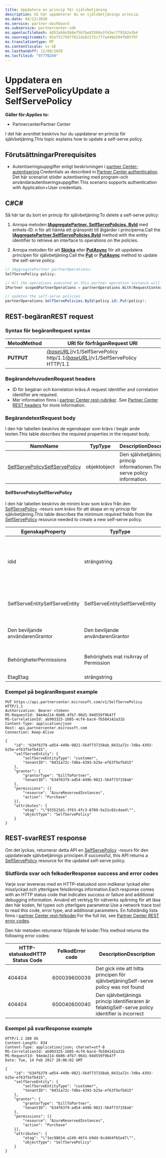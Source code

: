 ```yaml
---
title: Uppdatera en princip för självbetjäning
description: Så här uppdaterar du en självbetjänings princip.
ms.date: 04/13/2020
ms.service: partner-dashboard
ms.subservice: partnercenter-sdk
ms.openlocfilehash: 4d53ab8e5b8ef5b7be83360a3f43ec7791b2e3b4
ms.sourcegitcommit: 01e75175077611da92175c777a440a594fb05797
ms.translationtype: MT
ms.contentlocale: sv-SE
ms.lasthandoff: 12/08/2020
ms.locfileid: "97770249"
---
```

# <a name="update-a-selfservepolicy"></a><span data-ttu-id="5354a-103">Uppdatera en SelfServePolicy</span><span class="sxs-lookup"><span data-stu-id="5354a-103">Update a SelfServePolicy</span></span>

<span data-ttu-id="5354a-104">**Gäller för:**</span><span class="sxs-lookup"><span data-stu-id="5354a-104">**Applies to:**</span></span>

- <span data-ttu-id="5354a-105">Partnercenter</span><span class="sxs-lookup"><span data-stu-id="5354a-105">Partner Center</span></span>

<span data-ttu-id="5354a-106">I det här avsnittet beskrivs hur du uppdaterar en princip för självbetjäning.</span><span class="sxs-lookup"><span data-stu-id="5354a-106">This topic explains how to update a self-serve policy.</span></span>

## <a name="prerequisites"></a><span data-ttu-id="5354a-107">Förutsättningar</span><span class="sxs-lookup"><span data-stu-id="5354a-107">Prerequisites</span></span>

- <span data-ttu-id="5354a-108">Autentiseringsuppgifter enligt beskrivningen i [partner Center-autentisering](partner-center-authentication.md).</span><span class="sxs-lookup"><span data-stu-id="5354a-108">Credentials as described in [Partner Center authentication](partner-center-authentication.md).</span></span> <span data-ttu-id="5354a-109">Det här scenariot stöder autentisering med program-och användarautentiseringsuppgifter.</span><span class="sxs-lookup"><span data-stu-id="5354a-109">This scenario supports authentication with Application+User credentials.</span></span>

## <a name="c"></a><span data-ttu-id="5354a-110">C\#</span><span class="sxs-lookup"><span data-stu-id="5354a-110">C\#</span></span>

<span data-ttu-id="5354a-111">Så här tar du bort en princip för självbetjäning:</span><span class="sxs-lookup"><span data-stu-id="5354a-111">To delete a self-serve policy:</span></span>

1. <span data-ttu-id="5354a-112">Anropa metoden [**IAggregatePartner. SelfServePolicies. ById**](/dotnet/api/microsoft.store.partnercenter.iselfservepoliciescollection.byid) med enhets-ID: n för att hämta ett gränssnitt till åtgärder i principerna.</span><span class="sxs-lookup"><span data-stu-id="5354a-112">Call the [**IAggregatePartner.SelfServePolicies.ById**](/dotnet/api/microsoft.store.partnercenter.iselfservepoliciescollection.byid) method with the entity identifier to retrieve an interface to operations on the policies.</span></span>

2. <span data-ttu-id="5354a-113">Anropa metoden för att [**Skicka**](/dotnet/api/microsoft.store.partnercenter.SelfServePolicies.put) eller [**PutAsync**](/dotnet/api/microsoft.store.partnercenter.SelfServePolicies.putasync) för att uppdatera principen för självbetjäning.</span><span class="sxs-lookup"><span data-stu-id="5354a-113">Call the [**Put**](/dotnet/api/microsoft.store.partnercenter.SelfServePolicies.put) or [**PutAsync**](/dotnet/api/microsoft.store.partnercenter.SelfServePolicies.putasync) method to update the self-serve policy.</span></span>

``` csharp
// IAggregatePartner partnerOperations;
SelfServePolicy policy;

// All the operations executed on this partner operation instance will share the same correlation identifier but will differ in request identifier
IPartner scopedPartnerOperations = partnerOperations.With(RequestContextFactory.Instance.Create(Guid.NewGuid()));

// updates the self-serve policies
partnerOperations.SelfServePolicies.ById(policy.id).Put(policy);
```

## <a name="rest-request"></a><span data-ttu-id="5354a-114">REST-begäran</span><span class="sxs-lookup"><span data-stu-id="5354a-114">REST request</span></span>

### <a name="request-syntax"></a><span data-ttu-id="5354a-115">Syntax för begäran</span><span class="sxs-lookup"><span data-stu-id="5354a-115">Request syntax</span></span>

| <span data-ttu-id="5354a-116">Metod</span><span class="sxs-lookup"><span data-stu-id="5354a-116">Method</span></span>   | <span data-ttu-id="5354a-117">URI för förfrågan</span><span class="sxs-lookup"><span data-stu-id="5354a-117">Request URI</span></span>                                                       |
|----------|-------------------------------------------------------------------|
| <span data-ttu-id="5354a-118">**PUT**</span><span class="sxs-lookup"><span data-stu-id="5354a-118">**PUT**</span></span> | <span data-ttu-id="5354a-119">[*{baseURL}*](partner-center-rest-urls.md)/v1/SelfServePolicy http/1.1</span><span class="sxs-lookup"><span data-stu-id="5354a-119">[*{baseURL}*](partner-center-rest-urls.md)/v1/SelfServePolicy HTTP/1.1</span></span> |

### <a name="request-headers"></a><span data-ttu-id="5354a-120">Begärandehuvuden</span><span class="sxs-lookup"><span data-stu-id="5354a-120">Request headers</span></span>

- <span data-ttu-id="5354a-121">ID för begäran och korrelation krävs.</span><span class="sxs-lookup"><span data-stu-id="5354a-121">A request identifier and correlation identifier are required.</span></span>
- <span data-ttu-id="5354a-122">Mer information finns i [partner Center rest-rubriker](headers.md) .</span><span class="sxs-lookup"><span data-stu-id="5354a-122">See [Partner Center REST headers](headers.md) for more information.</span></span>

### <a name="request-body"></a><span data-ttu-id="5354a-123">Begärandetext</span><span class="sxs-lookup"><span data-stu-id="5354a-123">Request body</span></span>

<span data-ttu-id="5354a-124">I den här tabellen beskrivs de egenskaper som krävs i begär ande texten.</span><span class="sxs-lookup"><span data-stu-id="5354a-124">This table describes the required properties in the request body.</span></span>

| <span data-ttu-id="5354a-125">Namn</span><span class="sxs-lookup"><span data-stu-id="5354a-125">Name</span></span>                              | <span data-ttu-id="5354a-126">Typ</span><span class="sxs-lookup"><span data-stu-id="5354a-126">Type</span></span>   | <span data-ttu-id="5354a-127">Description</span><span class="sxs-lookup"><span data-stu-id="5354a-127">Description</span></span>                                 |
|------------------------------------------------------------------|--------|---------------------------------------------|
| [<span data-ttu-id="5354a-128">SelfServePolicy</span><span class="sxs-lookup"><span data-stu-id="5354a-128">SelfServePolicy</span></span>](self-serve-policy-resources.md#selfservepolicy)| <span data-ttu-id="5354a-129">objekt</span><span class="sxs-lookup"><span data-stu-id="5354a-129">object</span></span> | <span data-ttu-id="5354a-130">Den självbetjänings princip informationen.</span><span class="sxs-lookup"><span data-stu-id="5354a-130">The self-serve policy information.</span></span> |

#### <a name="selfservepolicy"></a><span data-ttu-id="5354a-131">SelfServePolicy</span><span class="sxs-lookup"><span data-stu-id="5354a-131">SelfServePolicy</span></span>

<span data-ttu-id="5354a-132">I den här tabellen beskrivs de minimi krav som krävs från den [SelfServePolicy](self-serve-policy-resources.md#selfservepolicy) -resurs som krävs för att skapa en ny princip för självbetjäning.</span><span class="sxs-lookup"><span data-stu-id="5354a-132">This table describes the minimum required fields from the [SelfServePolicy](self-serve-policy-resources.md#selfservepolicy) resource needed to create a new self-serve policy.</span></span>

| <span data-ttu-id="5354a-133">Egenskap</span><span class="sxs-lookup"><span data-stu-id="5354a-133">Property</span></span>              | <span data-ttu-id="5354a-134">Typ</span><span class="sxs-lookup"><span data-stu-id="5354a-134">Type</span></span>             | <span data-ttu-id="5354a-135">Description</span><span class="sxs-lookup"><span data-stu-id="5354a-135">Description</span></span>                                                                                            |
|-----------------------|------------------|--------------------------------------------------------------------------------------------------------|
| <span data-ttu-id="5354a-136">id</span><span class="sxs-lookup"><span data-stu-id="5354a-136">id</span></span>                    | <span data-ttu-id="5354a-137">sträng</span><span class="sxs-lookup"><span data-stu-id="5354a-137">string</span></span>           | <span data-ttu-id="5354a-138">Ett självbetjänings princip-ID som anges när du skapar en egen princip.</span><span class="sxs-lookup"><span data-stu-id="5354a-138">A self-serve policy identifier that is supplied upon successful creation of the self-serve policy.</span></span>     |
| <span data-ttu-id="5354a-139">SelfServeEntity</span><span class="sxs-lookup"><span data-stu-id="5354a-139">SelfServeEntity</span></span>       | <span data-ttu-id="5354a-140">SelfServeEntity</span><span class="sxs-lookup"><span data-stu-id="5354a-140">SelfServeEntity</span></span>  | <span data-ttu-id="5354a-141">Den självbetjänings enhet som beviljas åtkomst.</span><span class="sxs-lookup"><span data-stu-id="5354a-141">The self-serve entity that is being granted access.</span></span>                                                     |
| <span data-ttu-id="5354a-142">Den beviljande användaren</span><span class="sxs-lookup"><span data-stu-id="5354a-142">Grantor</span></span>               | <span data-ttu-id="5354a-143">Den beviljande användaren</span><span class="sxs-lookup"><span data-stu-id="5354a-143">Grantor</span></span>          | <span data-ttu-id="5354a-144">Den beviljande behörighet som beviljar åtkomst.</span><span class="sxs-lookup"><span data-stu-id="5354a-144">The grantor that is granting access.</span></span>                                                                    |
| <span data-ttu-id="5354a-145">Behörigheter</span><span class="sxs-lookup"><span data-stu-id="5354a-145">Permissions</span></span>           | <span data-ttu-id="5354a-146">Behörighets mat ris</span><span class="sxs-lookup"><span data-stu-id="5354a-146">Array of Permission</span></span>| <span data-ttu-id="5354a-147">En matris med [behörighets](self-serve-policy-resources.md#permission) resurser.</span><span class="sxs-lookup"><span data-stu-id="5354a-147">An Array of [Permission](self-serve-policy-resources.md#permission) resources.</span></span>                                                      |
| <span data-ttu-id="5354a-148">Etag</span><span class="sxs-lookup"><span data-stu-id="5354a-148">Etag</span></span>                  | <span data-ttu-id="5354a-149">sträng</span><span class="sxs-lookup"><span data-stu-id="5354a-149">string</span></span>           | <span data-ttu-id="5354a-150">Etag.</span><span class="sxs-lookup"><span data-stu-id="5354a-150">The Etag.</span></span>                                                                                               |


### <a name="request-example"></a><span data-ttu-id="5354a-151">Exempel på begäran</span><span class="sxs-lookup"><span data-stu-id="5354a-151">Request example</span></span>

```http
PUT https://api.partnercenter.microsoft.com/v1/SelfServePolicy HTTP/1.1
Authorization: Bearer <token>
MS-RequestId: 94e4e214-6b06-4fb7-96d1-94d559f9b47f
MS-CorrelationId: ab993325-1605-4cf4-bac4-fb584142a31b
Content-Type: application/json
Host: api.partnercenter.microsoft.com
Connection: Keep-Alive

{
    "id": "634f6379-ad54-449b-9821-564f737158ab_0431a72c-7d8a-4393-b25e-ef63f5efb415",
    "selfServeEntity": {
        "selfServeEntityType": "customer",
        "tenantID": "0431a72c-7d8a-4393-b25e-ef63f5efb415"
    },
    "grantor": {
        "grantorType": "billToPartner",
        "tenantID": "634f6379-ad54-449b-9821-564f737158ab"
    },
    "permissions": [{
        "resource": "AzureReservedInstances",
        "action": "Purchase"
    }],
    "attributes": {
        "etag": "\"933523d1-3f63-4fc3-8789-5e21c02cdaed\"",
        "objectType": "SelfServePolicy"
    }
}
```

## <a name="rest-response"></a><span data-ttu-id="5354a-152">REST-svar</span><span class="sxs-lookup"><span data-stu-id="5354a-152">REST response</span></span>

<span data-ttu-id="5354a-153">Om det lyckas, returnerar detta API en [SelfServePolicy](self-serve-policy-resources.md#selfservepolicy) -resurs för den uppdaterade självbetjänings principen.</span><span class="sxs-lookup"><span data-stu-id="5354a-153">If successful, this API returns a [SelfServePolicy](self-serve-policy-resources.md#selfservepolicy) resource for the updated self-serve policy.</span></span>

### <a name="response-success-and-error-codes"></a><span data-ttu-id="5354a-154">Slutförda svar och felkoder</span><span class="sxs-lookup"><span data-stu-id="5354a-154">Response success and error codes</span></span>

<span data-ttu-id="5354a-155">Varje svar levereras med en HTTP-statuskod som indikerar lyckad eller misslyckad och ytterligare felsöknings information.</span><span class="sxs-lookup"><span data-stu-id="5354a-155">Each response comes with an HTTP status code that indicates success or failure and additional debugging information.</span></span> <span data-ttu-id="5354a-156">Använd ett verktyg för nätverks spårning för att läsa den här koden, fel typen och ytterligare parametrar.</span><span class="sxs-lookup"><span data-stu-id="5354a-156">Use a network trace tool to read this code, error type, and additional parameters.</span></span> <span data-ttu-id="5354a-157">En fullständig lista finns i [partner Center rest-felkoder](error-codes.md).</span><span class="sxs-lookup"><span data-stu-id="5354a-157">For the full list, see [Partner Center REST error codes](error-codes.md).</span></span>

<span data-ttu-id="5354a-158">Den här metoden returnerar följande fel koder:</span><span class="sxs-lookup"><span data-stu-id="5354a-158">This method returns the following error codes:</span></span>

| <span data-ttu-id="5354a-159">HTTP-statuskod</span><span class="sxs-lookup"><span data-stu-id="5354a-159">HTTP Status Code</span></span>     | <span data-ttu-id="5354a-160">Felkod</span><span class="sxs-lookup"><span data-stu-id="5354a-160">Error code</span></span>   | <span data-ttu-id="5354a-161">Description</span><span class="sxs-lookup"><span data-stu-id="5354a-161">Description</span></span>                                                                |
|----------------------|--------------|----------------------------------------------------------------------------|
| <span data-ttu-id="5354a-162">404</span><span class="sxs-lookup"><span data-stu-id="5354a-162">404</span></span>                  | <span data-ttu-id="5354a-163">600039</span><span class="sxs-lookup"><span data-stu-id="5354a-163">600039</span></span>       | <span data-ttu-id="5354a-164">Det gick inte att hitta principen för självbetjäning</span><span class="sxs-lookup"><span data-stu-id="5354a-164">Self-serve policy was not found</span></span>                                            |
| <span data-ttu-id="5354a-165">404</span><span class="sxs-lookup"><span data-stu-id="5354a-165">404</span></span>                  | <span data-ttu-id="5354a-166">600040</span><span class="sxs-lookup"><span data-stu-id="5354a-166">600040</span></span>       | <span data-ttu-id="5354a-167">Den självbetjänings princip identifieraren är felaktig</span><span class="sxs-lookup"><span data-stu-id="5354a-167">Self-serve policy identifier is incorrect</span></span>                                  |


### <a name="response-example"></a><span data-ttu-id="5354a-168">Exempel på svar</span><span class="sxs-lookup"><span data-stu-id="5354a-168">Response example</span></span>

```http
HTTP/1.1 200 Ok
Content-Length: 834
Content-Type: application/json; charset=utf-8
MS-CorrelationId: ab993325-1605-4cf4-bac4-fb584142a31b
MS-RequestId: 94e4e214-6b06-4fb7-96d1-94d559f9b47f
Date: Tue, 14 Feb 2017 20:06:02 GMT

{
    "id": "634f6379-ad54-449b-9821-564f737158ab_0431a72c-7d8a-4393-b25e-ef63f5efb415",
    "selfServeEntity": {
        "selfServeEntityType": "customer",
        "tenantID": "0431a72c-7d8a-4393-b25e-ef63f5efb415"
    },
    "grantor": {
        "grantorType": "billToPartner",
        "tenantID": "634f6379-ad54-449b-9821-564f737158ab"
    },
    "permissions": [{
        "resource": "AzureReservedInstances",
        "action": "Purchase"
    }],
    "attributes": {
        "etag": "\"1ec98034-a249-46f4-b9dd-9cd464fb5e47\"",
        "objectType": "SelfServePolicy"
    }
}
```
